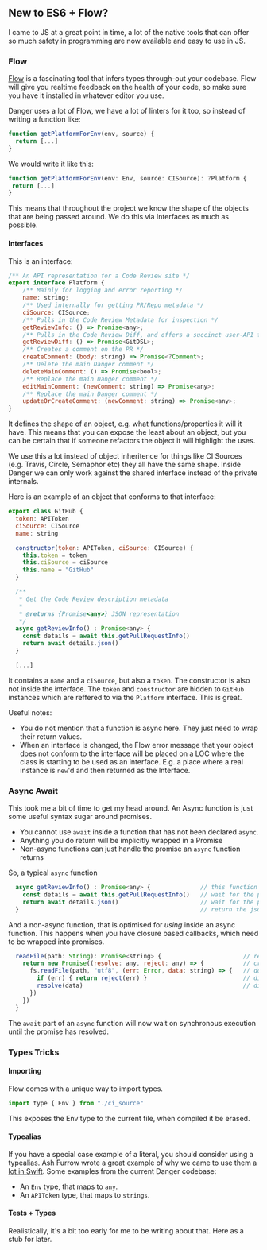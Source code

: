 ## New to ES6 + Flow?

I came to JS at a great point in time, a lot of the native tools that can offer so much safety in programming are now available and easy to use in JS. 

### Flow

[Flow](https://flowtype.org) is a fascinating tool that infers types through-out your codebase. Flow will give you realtime feedback on the health of your code, so make sure you have it installed in whatever editor you use.

Danger uses a lot of Flow, we have a lot of linters for it too, so instead of writing a function like:

```js
function getPlatformForEnv(env, source) {
  return [...]
}
```

We would write it like this:

```js
function getPlatformForEnv(env: Env, source: CISource): ?Platform {
 return [...]
}
```

This means that throughout the project we know the shape of the objects 
that are being passed around. We do this via Interfaces as much as possible. 

#### Interfaces

This is an interface:

```js
/** An API representation for a Code Review site */
export interface Platform {
    /** Mainly for logging and error reporting */
    name: string;
    /** Used internally for getting PR/Repo metadata */
    ciSource: CISource;
    /** Pulls in the Code Review Metadata for inspection */
    getReviewInfo: () => Promise<any>;
    /** Pulls in the Code Review Diff, and offers a succinct user-API for it */
    getReviewDiff: () => Promise<GitDSL>;
    /** Creates a comment on the PR */
    createComment: (body: string) => Promise<?Comment>;
    /** Delete the main Danger comment */
    deleteMainComment: () => Promise<bool>;
    /** Replace the main Danger comment */
    editMainComment: (newComment: string) => Promise<any>;
    /** Replace the main Danger comment */
    updateOrCreateComment: (newComment: string) => Promise<any>;
}
```

It defines the shape of an object, e.g. what functions/properties it will it have.
This means that you can expose the least about an object, but you can be certain that if someone refactors the object it will highlight the uses.

We use this a lot instead of object inheritence for things like CI Sources (e.g. Travis, Circle, Semaphor etc) they all have the same shape. Inside Danger we can only work against the shared interface instead of the private internals.  

Here is an example of an object that conforms to that interface:

```js
export class GitHub {
  token: APIToken
  ciSource: CISource
  name: string

  constructor(token: APIToken, ciSource: CISource) {
    this.token = token
    this.ciSource = ciSource
    this.name = "GitHub"
  }

  /**
   * Get the Code Review description metadata
   *
   * @returns {Promise<any>} JSON representation
   */
  async getReviewInfo() : Promise<any> {
    const details = await this.getPullRequestInfo()
    return await details.json()
  }

  [...]
```

It contains a `name` and a `ciSource`, but also a `token`. The constructor is also not inside the interface. The `token` and `constructor` are hidden to `GitHub` instances which are reffered to via the `Platform` interface. This is great.  

Useful notes:

* You do not mention that a function is async here. They just need to wrap their return values.
* When an interface is changed, the Flow error message that your object does not conform to the interface will be placed on a LOC where the class is starting to be used as an interface. E.g. a place where a real instance is `new`'d and then returned as the Interface.

### Async Await

This took me a bit of time to get my head around. An Async function is just some useful syntax sugar around promises.

* You cannot use `await` inside a function that has not been declared `async`. 
* Anything you do return will be implicitly wrapped in a Promise
* Non-async functions can just handle the promise an `async` function returns  

So, a typical `async` function

``` js
  async getReviewInfo() : Promise<any> {              // this function will do async
    const details = await this.getPullRequestInfo()   // wait for the promise in getPullRequestInfo to resolve 
    return await details.json()                       // wait for the promise in json to resolve
  }                                                   // return the json
```

And a non-async function, that is optimised for _using_ inside an async function. This happens when you have closure based callbacks, which need to be wrapped into promises.

```js
  readFile(path: String): Promise<string> {                       // returns a promise with a string
    return new Promise((resolve: any, reject: any) => {           // create a new promise, with 2 callbacks
      fs.readFile(path, "utf8", (err: Error, data: string) => {   // do the work
        if (err) { return reject(err) }                           // did it fail? reject the promise
        resolve(data)                                             // did it pass? resolve the promise
      })
    })
  }
```

The `await` part of an `async` function will now wait on synchronous execution until the promise has resolved.

### Types Tricks

#### Importing

Flow comes with a unique way to import types.

```js
import type { Env } from "./ci_source"
```

This exposes the Env type to the current file, when compiled it be erased.

#### Typealias

If you have a special case example of a literal, you should consider using a typealias. Ash Furrow wrote a great example of why we came to use them a [lot in Swift](http://artsy.github.io/blog/2016/06/24/typealias-for-great-good/). Some examples from the current Danger codebase:

* An `Env` type, that maps to `any`.
* An `APIToken` type, that maps to `strings`.

#### Tests + Types

Realistically, it's a bit too early for me to be writing about that. Here as a stub for later.